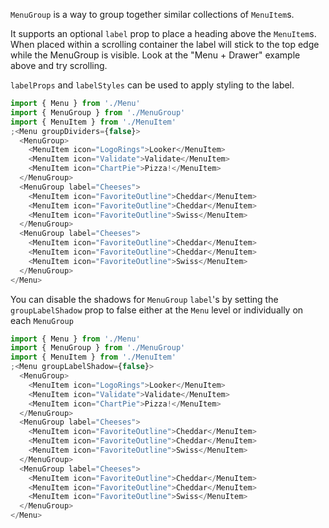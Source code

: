 `MenuGroup` is a way to group together similar collections of `MenuItem`s.

It supports an optional `label` prop to place a heading above the `MenuItem`s. When placed within a scrolling container the label will stick to the top edge while the MenuGroup is visible. Look at the "Menu + Drawer" example above and try scrolling.

`labelProps` and `labelStyles` can be used to apply styling to the label.

```js
import { Menu } from './Menu'
import { MenuGroup } from './MenuGroup'
import { MenuItem } from './MenuItem'
;<Menu groupDividers={false}>
  <MenuGroup>
    <MenuItem icon="LogoRings">Looker</MenuItem>
    <MenuItem icon="Validate">Validate</MenuItem>
    <MenuItem icon="ChartPie">Pizza!</MenuItem>
  </MenuGroup>
  <MenuGroup label="Cheeses">
    <MenuItem icon="FavoriteOutline">Cheddar</MenuItem>
    <MenuItem icon="FavoriteOutline">Cheddar</MenuItem>
    <MenuItem icon="FavoriteOutline">Swiss</MenuItem>
  </MenuGroup>
  <MenuGroup label="Cheeses">
    <MenuItem icon="FavoriteOutline">Cheddar</MenuItem>
    <MenuItem icon="FavoriteOutline">Cheddar</MenuItem>
    <MenuItem icon="FavoriteOutline">Swiss</MenuItem>
  </MenuGroup>
</Menu>
```

You can disable the shadows for `MenuGroup` `label`'s by setting the  `groupLabelShadow` prop to false either at the `Menu` level or individually on each `MenuGroup`

```js
import { Menu } from './Menu'
import { MenuGroup } from './MenuGroup'
import { MenuItem } from './MenuItem'
;<Menu groupLabelShadow={false}>
  <MenuGroup>
    <MenuItem icon="LogoRings">Looker</MenuItem>
    <MenuItem icon="Validate">Validate</MenuItem>
    <MenuItem icon="ChartPie">Pizza!</MenuItem>
  </MenuGroup>
  <MenuGroup label="Cheeses">
    <MenuItem icon="FavoriteOutline">Cheddar</MenuItem>
    <MenuItem icon="FavoriteOutline">Cheddar</MenuItem>
    <MenuItem icon="FavoriteOutline">Swiss</MenuItem>
  </MenuGroup>
  <MenuGroup label="Cheeses">
    <MenuItem icon="FavoriteOutline">Cheddar</MenuItem>
    <MenuItem icon="FavoriteOutline">Cheddar</MenuItem>
    <MenuItem icon="FavoriteOutline">Swiss</MenuItem>
  </MenuGroup>
</Menu>
